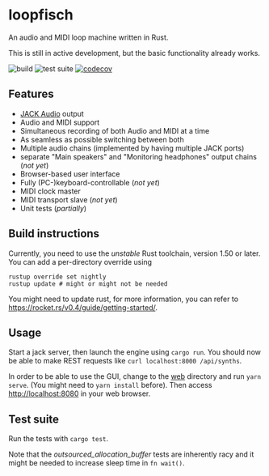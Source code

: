 loopfisch
=========

An audio and MIDI loop machine written in Rust.

This is still in active development, but the basic functionality already works.

![build](https://github.com/Windfisch/loopfisch/workflows/build/badge.svg)
![test suite](https://github.com/Windfisch/loopfisch/workflows/test%20suite/badge.svg)
[![codecov](https://codecov.io/gh/Windfisch/loopfisch/branch/master/graph/badge.svg?token=TTT5P17K18)](https://codecov.io/gh/Windfisch/loopfisch)

Features
--------

- [JACK Audio](https://jackaudio.org) output
- Audio and MIDI support
- Simultaneous recording of both Audio and MIDI at a time
- As seamless as possible switching between both
- Multiple audio chains (implemented by having multiple JACK ports)
- separate "Main speakers" and "Monitoring headphones" output chains (_not yet_)
- Browser-based user interface
- Fully (PC-)keyboard-controllable (_not yet_)
- MIDI clock master
- MIDI transport slave (_not yet_)
- Unit tests (_partially_)

Build instructions
------------------

Currently, you need to use the *unstable* Rust toolchain, version 1.50 or later. 
You can add a per-directory override using

```
rustup override set nightly
rustup update # might or might not be needed
```

You might need to update rust, for more information, you can refer to
https://rocket.rs/v0.4/guide/getting-started/.

Usage
-----

Start a jack server, then launch the engine using `cargo run`. You should now be able to make REST requests
like `curl localhost:8000 /api/synths`.

In order to be able to use the GUI, change to the [web](web) directory and run `yarn serve`. (You might need to `yarn install` before). Then access [http://localhost:8080](http://localhost:8080) in your web browser.

Test suite
----------

Run the tests with `cargo test`.

Note that the *outsourced_allocation_buffer* tests are inherently racy and it might be needed to increase
sleep time in `fn wait()`.
